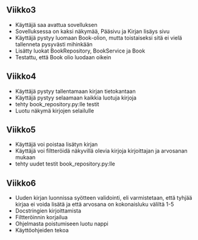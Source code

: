 ## Viikko3

- Käyttäjä saa avattua sovelluksen
- Sovelluksessa on kaksi näkymää, Pääsivu ja Kirjan lisäys sivu
- Käyttäjä pystyy luomaan Book-olion, mutta toistaiseksi sitä ei vielä tallenneta pysyvästi mihinkään
- Lisätty luokat BookRepository, BookService ja Book
- Testattu, että Book olio luodaan oikein

## Viikko4

- Käyttäjä pystyy tallentamaan kirjan tietokantaan
- Käyttäjä pystyy selaamaan kaikkia luotuja kirjoja
- tehty book_repository.py:lle testit
- Luotu näkymä kirjojen selailulle

## Viikko5

- Käyttäjä voi poistaa lisätyn kirjan
- Käyttäjä voi filtteröidä näkyvillä olevia kirjoja kirjoittajan ja arvosanan mukaan
- tehty uudet testit book_repository.py:lle

## Viikko6

- Uuden kirjan luonnissa syötteen validointi, eli varmistetaan, että tyhjää kirjaa ei voida lisätä ja että arvosana on kokonaisluku väliltä 1-5
- Docstringien kirjoittamista
- Filtteröinnin korjailua
- Ohjelmasta poistumiseen luotu nappi
- Käyttöohjeiden tekoa
